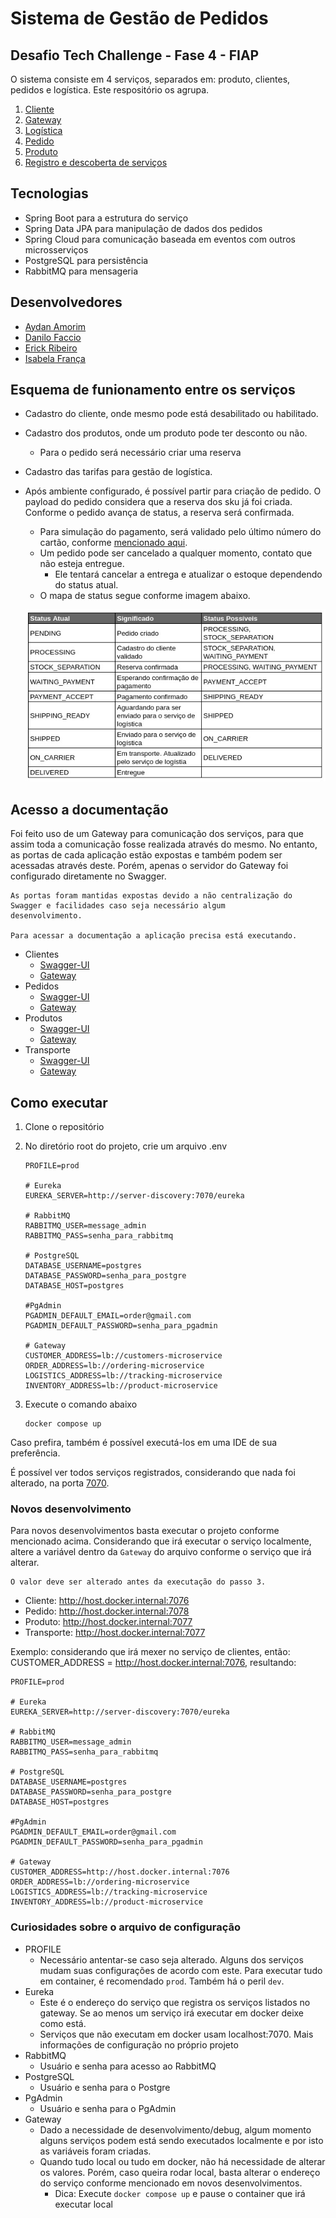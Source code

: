 # Sistema de Gestão de Pedidos

## Desafio Tech Challenge - Fase 4 - FIAP

O sistema consiste em 4 serviços, separados em: produto, clientes, pedidos e logística. Este respositório os agrupa.

1. [Cliente](https://github.com/AydanAmorim/costumers-microservice)
2. [Gateway](https://github.com/fysabelah/gateway)
3. [Logística](https://github.com/erickmatheusribeiro/tracking-microservice)
4. [Pedido](https://github.com/fysabelah/ordering-microservice)
5. [Produto](https://github.com/DFaccio/products-microservice)
6. [Registro e descoberta de serviços](https://github.com/fysabelah/registration-discovery-services)

## Tecnologias
* Spring Boot para a estrutura do serviço
* Spring Data JPA para manipulação de dados dos pedidos
* Spring Cloud para comunicação baseada em eventos com outros microsserviços
* PostgreSQL para persistência
* RabbitMQ para mensageria

## Desenvolvedores

- [Aydan Amorim](https://github.com/AydanAmorim)
- [Danilo Faccio](https://github.com/DFaccio)
- [Erick Ribeiro](https://github.com/erickmatheusribeiro)
- [Isabela França](https://github.com/fysabelah)

## Esquema de funionamento entre os serviços

* Cadastro do cliente, onde mesmo pode está desabilitado ou habilitado.
* Cadastro dos produtos, onde um produto pode ter desconto ou não.
  * Para o pedido será necessário criar uma reserva 
* Cadastro das tarifas para gestão de logística.
* Após ambiente configurado, é possível partir para criação de pedido. O payload do pedido considera que a reserva dos sku já
foi criada. Conforme o pedido avança de status, a reserva será confirmada.
  * Para simulação do pagamento, será validado pelo último número do cartão, conforme [mencionado aqui](https://github.com/fysabelah/ordering-microservice/tree/main).
  * Um pedido pode ser cancelado a qualquer momento, contato que não esteja entregue.
    * Ele tentará cancelar a entrega e atualizar o estoque dependendo do status atual.
  * O mapa de status segue conforme imagem abaixo.
  
  ![Mapa de Status](mapa-status.jpeg)


## Acesso a documentação

Foi feito uso de um Gateway para comunicação dos serviços, para que assim toda a comunicação fosse realizada através do mesmo.
No entanto, as portas de cada aplicação estão expostas e também podem ser acessadas através deste. Porém, apenas o servidor 
do Gateway foi configurado diretamente no Swagger.

    As portas foram mantidas expostas devido a não centralização do Swagger e facilidades caso seja necessário algum
    desenvolvimento.

    Para acessar a documentação a aplicação precisa está executando.

* Clientes
  * [Swagger-UI](http://localhost:7076/doc/customer-management.html)
  * [Gateway](http://localhost:7071/order-management-system/customers-microservice/documentation)
* Pedidos
  * [Swagger-UI](http://localhost:7078/doc/order.html)
  * [Gateway](http://localhost:7071/order-management-system/ordering-microservice/documentation)
* Produtos
  * [Swagger-UI](http://localhost:7077/doc/product-management.html)
  * [Gateway](http://localhost:7071/order-management-system/product-microservice/documentation)
* Transporte
  * [Swagger-UI](http://localhost:7079/doc/tracking.html)
  * [Gateway](http://localhost:7071/order-management-system/tracking-microservice/documentation)


## Como executar

1. Clone o repositório
2. No diretório root do projeto, crie um arquivo .env

       PROFILE=prod

       # Eureka
       EUREKA_SERVER=http://server-discovery:7070/eureka
       
       # RabbitMQ
       RABBITMQ_USER=message_admin
       RABBITMQ_PASS=senha_para_rabbitmq
       
       # PostgreSQL
       DATABASE_USERNAME=postgres
       DATABASE_PASSWORD=senha_para_postgre
       DATABASE_HOST=postgres
       
       #PgAdmin
       PGADMIN_DEFAULT_EMAIL=order@gmail.com
       PGADMIN_DEFAULT_PASSWORD=senha_para_pgadmin
       
       # Gateway
       CUSTOMER_ADDRESS=lb://customers-microservice
       ORDER_ADDRESS=lb://ordering-microservice
       LOGISTICS_ADDRESS=lb://tracking-microservice
       INVENTORY_ADDRESS=lb://product-microservice

3. Execute o comando abaixo

       docker compose up

Caso prefira, também é possível executá-los em uma IDE de sua preferência.

É possível ver todos serviços registrados, considerando que nada foi alterado, na porta [7070](http://localhost:7070).

### Novos desenvolvimento

Para novos desenvolvimentos basta executar o projeto conforme mencionado acima. Considerando que irá executar o serviço
localmente, altere a variável dentro da `Gateway` do arquivo conforme o serviço que irá alterar. 

    O valor deve ser alterado antes da executação do passo 3. 

* Cliente: http://host.docker.internal:7076
* Pedido: http://host.docker.internal:7078
* Produto: http://host.docker.internal:7077
* Transporte: http://host.docker.internal:7077

Exemplo: considerando que irá mexer no serviço de clientes, então: CUSTOMER_ADDRESS = http://host.docker.internal:7076,
resultando:

    PROFILE=prod

    # Eureka
    EUREKA_SERVER=http://server-discovery:7070/eureka
    
    # RabbitMQ
    RABBITMQ_USER=message_admin
    RABBITMQ_PASS=senha_para_rabbitmq
    
    # PostgreSQL
    DATABASE_USERNAME=postgres
    DATABASE_PASSWORD=senha_para_postgre
    DATABASE_HOST=postgres
    
    #PgAdmin
    PGADMIN_DEFAULT_EMAIL=order@gmail.com
    PGADMIN_DEFAULT_PASSWORD=senha_para_pgadmin
    
    # Gateway
    CUSTOMER_ADDRESS=http://host.docker.internal:7076
    ORDER_ADDRESS=lb://ordering-microservice
    LOGISTICS_ADDRESS=lb://tracking-microservice
    INVENTORY_ADDRESS=lb://product-microservice

### Curiosidades sobre o arquivo de configuração

* PROFILE
  * Necessário antentar-se caso seja alterado. Alguns dos serviços mudam suas configurações de acordo com este.
  Para executar tudo em container, é recomendado `prod`. Também há o peril `dev`.
* Eureka
  * Este é o endereço do serviço que registra os serviços listados no gateway. Se ao menos um serviço irá executar em docker
  deixe como está. 
  * Serviços que não executam em docker usam localhost:7070. Mais informações de configuração no próprio projeto
* RabbitMQ
  * Usuário e senha para acesso ao RabbitMQ
* PostgreSQL
  * Usuário e senha para o Postgre
* PgAdmin
  * Usuário e senha para o PgAdmin
* Gateway
  * Dado a necessidade de desenvolvimento/debug, algum momento alguns serviços podem está sendo executados localmente e 
  por isto as variáveis foram criadas.
  * Quando tudo local ou tudo em docker, não há necessidade de alterar os valores. Porém, caso queira rodar local, basta
  alterar o endereço do serviço conforme mencionado em novos desenvolvimentos.
    * Dica: Execute `docker compose up` e pause o container que irá executar local
